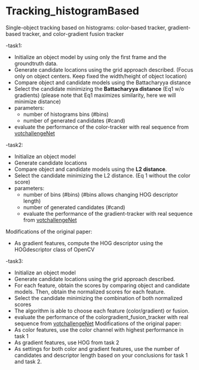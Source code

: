 # Tracking_histogramBased
Single-object tracking based on histograms: color-based tracker, gradient-based tracker, and color-gradient fusion tracker



-task1:
  - Initialize an object model by using only the first frame and the groundtruth data.
  - Generate candidate locations using the grid approach described. (Focus only on object centers. Keep fixed the width/height of object location)
  - Compare object and candidate models using the Battacharyya distance
  - Select the candidate minimizing the **Battacharyya distance** (Eq1 w/o gradients) (please note that Eq1 maximizes similarity, here we will minimize distance)
  - parameters:
    - number of histograms bins (#bins) 
    - number of generated candidates (#cand)
  - evaluate the performance of the color-tracker with real sequence from [votchallengeNet](https://www.votchallenge.net/)


-task2:
  - Initialize an object model
  - Generate candidate locations
  - Compare object and candidate models using the **L2 distance**.
  - Select the candidate minimizing the L2 distance. (Eq 1 without the color score)
  - parameters:
    - number of bins (#bins) (#bins allows changing HOG descriptor length)
    - number of generated candidates (#cand)
    - evaluate the performance of the gradient-tracker with real sequence from [votchallengeNet](https://www.votchallenge.net/)

Modifications of the original paper:
  - As gradient features, compute the HOG descriptor using the HOGdescriptor class of OpenCV
  
  
  
-task3:
  - Initialize an object model 
  - Generate candidate locations using the grid approach described.
  - For each feature, obtain the scores by comparing object and candidate models. Then, obtain the normalized scores for each feature.
  - Select the candidate minimizing the combination of both normalized scores
  - The algorithm is able to choose each feature (color/gradient) or fusion.
  - evaluate the performance of the colorgradient_fusion_tracker with real sequence from [votchallengeNet](https://www.votchallenge.net/)
Modifications of the original paper:
  - As color features, use the color channel with highest performance in task 1
  - As gradient features, use HOG from task 2
  - As settings for both color and gradient features, use the number of candidates
and descriptor length based on your conclusions for task 1 and task 2.
